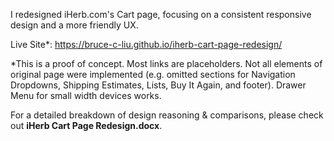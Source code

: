 I redesigned iHerb.com's Cart page, focusing on a consistent responsive design and a more friendly UX.

Live Site\*: https://bruce-c-liu.github.io/iherb-cart-page-redesign/

\*This is a proof of concept. Most links are placeholders. Not all elements of original page were implemented (e.g. omitted sections for Navigation Dropdowns, Shipping Estimates, Lists, Buy It Again, and footer). Drawer Menu for small width devices works.

For a detailed breakdown of design reasoning & comparisons, please check out **iHerb Cart Page Redesign.docx**.
